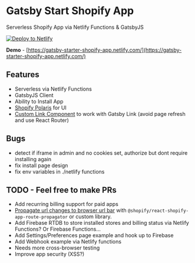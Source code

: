 # Gatsby Start Shopify App

Serverless Shopify App via Netlify Functions & GatsbyJS

[![Deploy to Netlify](https://www.netlify.com/img/deploy/button.svg)](https://app.netlify.com/start/deploy?repository=https://github.com/gil--/gatsby-starter-shopify-app)

**Demo** - [https://gatsby-starter-shopify-app.netlify.com/](https://gatsby-starter-shopify-app.netlify.com/)

## Features
- Serverless via Netlify Functions
- GatsbyJS Client
- Ability to Install App
- [Shopify Polaris](https://github.com/Shopify/polaris-react) for UI
- [Custom Link Component](https://polaris.shopify.com/components/structure/app-provider#navigation) to work with Gatsby Link (avoid page refresh and use React Router)

## Bugs
- detect if iframe in admin and no cookies set, authorize but dont require installing again
- fix install page design
- fix env variables in ./netlify functions

## TODO - Feel free to make PRs
- Add recurring billing support for paid apps
- [Propagate url changes to browser url bar](https://github.com/Shopify/unite-react-node-app-workshop/blob/step5/bonus.md#step-8-getting-our-url-bar-to-update-mal) with `@shopify/react-shopify-app-route-propagator` or custom library.
- Add Firebase RTDB to store installed stores and billing status via Netlify Functions? Or Firebase Functions...
- Add Settings/Preferences page example and hook up to Firebase
- Add Webhook example via Netlify functions
- Needs more cross-browser testing
- Improve app security (XSS?)